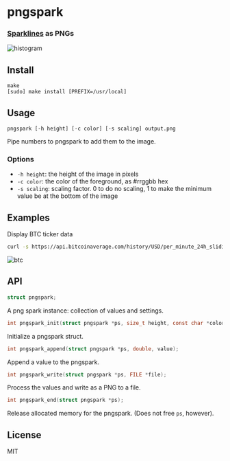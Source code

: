 # pngspark
### [Sparklines](https://github.com/holman/spark) as PNGs

![histogram](https://cloud.githubusercontent.com/assets/95347/6131872/f78ab708-b11c-11e4-9ae2-fd6cd0ec2b76.png)

## Install
```
make
[sudo] make install [PREFIX=/usr/local]
```

## Usage
```
pngspark [-h height] [-c color] [-s scaling] output.png
```
Pipe numbers to pngspark to add them to the image.

### Options
* `-h height`: the height of the image in pixels
* `-c color`: the color of the foreground, as #rrggbb hex
* `-s scaling`: scaling factor. 0 to do no scaling, 1 to make the minimum
  value be at the bottom of the image

## Examples

Display BTC ticker data
```sh
curl -s https://api.bitcoinaverage.com/history/USD/per_minute_24h_sliding_window.csv | sed 1d | cut -d, -f2 | ./pngspark -o btc.png -s 0.995 -h 80 -c 0066cc
```
![btc](https://cloud.githubusercontent.com/assets/95347/6131571/ed7005c2-b11a-11e4-837c-58b07cd5a9c3.png)

## API

```c
struct pngspark;
```
A png spark instance: collection of values and settings.

```c
int pngspark_init(struct pngspark *ps, size_t height, const char *color, double scaling);
```
Initialize a pngspark struct.

```c
int pngspark_append(struct pngspark *ps, double, value);
```
Append a value to the pngspark.

```c
int pngspark_write(struct pngspark *ps, FILE *file);
```
Process the values and write as a PNG to a file.

```c
int pngspark_end(struct pngspark *ps);
```
Release allocated memory for the pngspark. (Does not free `ps`, however).

## License

MIT
